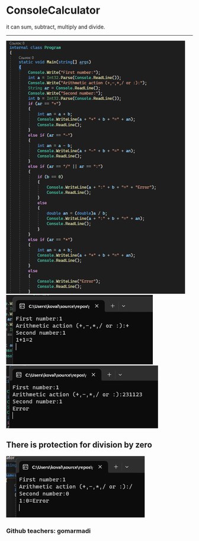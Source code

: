 # ConsoleCalculator
it can sum, subtract, multiply and divide.
___
![Screenshot](https://github.com/neomitt/ConsoleCalculator/blob/main/screen1.png)
![Screenshot](https://github.com/neomitt/ConsoleCalculator/blob/main/screen2.png)
![Screenshot](https://github.com/neomitt/ConsoleCalculator/blob/main/screen3.png)
## There is **protection for division by zero**
![Screenshot](https://github.com/neomitt/ConsoleCalculator/blob/main/screen4.png)
### Github teachers: gomarmadi
